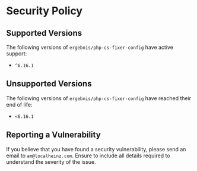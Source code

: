 # Security Policy

## Supported Versions

The following versions of `ergebnis/php-cs-fixer-config` have active support:

- `^6.16.1`

## Unsupported Versions

The following versions of `ergebnis/php-cs-fixer-config` have reached their end of life:

- `<6.16.1`

## Reporting a Vulnerability

If you believe that you have found a security vulnerability, please send an email to `am@localheinz.com`. Ensure to include all details required to understand the severity of the issue.
